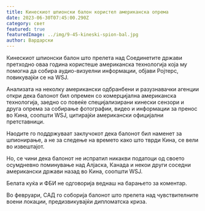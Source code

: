 ```yaml
---
title: Кинескиот шпионски балон користел американска опрема
date: 2023-06-30T07:45:00.290Z
category: свет
featured: true
featuredImage: ../img/9-45-kineski-spion-bal.jpg
author: Вардарски
---
```

Кинескиот шпионски балон што прелета над Соединетите држави претходно оваа година користеше американска технологија која му помогна да собира аудио-визуелни информации, објави Ројтерс, повикувајќи се на WSJ.

Анализата на неколку американски одбранбени и разузнавачки агенции откри дека балонот бил опремен со комерцијална американска технологија, заедно со повеќе специјализирани кинески сензори и друга опрема за собирање фотографии, видео и информации за пренос во Кина, соопшти WSJ, цитирајќи американски официјални претставници.

Наодите го поддржуваат заклучокот дека балонот бил наменет за шпионирање, а не за следење на времето како што тврди Кина, се вели во извештајот.

Но, се чини дека балонот не испратил никакви податоци од своето осумдневно поминување над Алјаска, Канада и некои други соседни американски држави назад во Кина, соопшти WSJ.

Белата куќа и ФБИ не одговорија веднаш на барањето за коментар.

Во февруари, САД го соборија балонот што прелета над чувствителните воени локации, предизвикувајќи дипломатска криза.